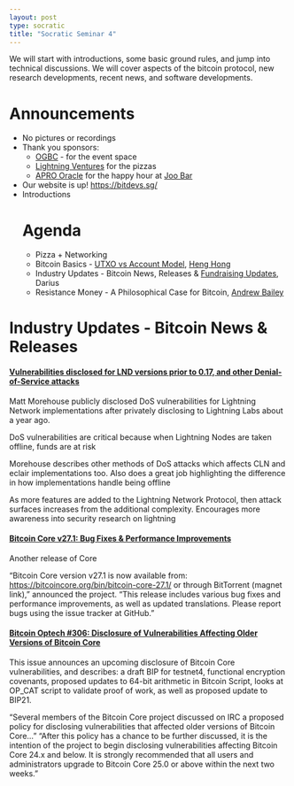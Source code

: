 ```yaml
---
layout: post
type: socratic
title: "Socratic Seminar 4"
---
```



We will start with introductions, some basic ground rules, and jump into technical discussions. We will cover aspects of the bitcoin protocol, new research developments, recent news, and software developments.
# Announcements
-   No pictures or recordings
-   Thank you sponsors:
	- [OGBC](https://www.ogbc.com/) - for the event space
	- [Lightning Ventures](https://ltng.ventures/)  for the pizzas
	- [APRO Oracle](https://www.apro.com/) for the happy hour at [Joo Bar](https://www.joo-bar.com/)
- Our website is up! https://bitdevs.sg/  
- Introductions
	# Agenda
	- Pizza + Networking
	- Bitcoin Basics - [UTXO vs Account Model](https://docs.google.com/presentation/d/1lH4c6VV399MZUKbOFf-UbhT_5nR4aQERH8TOu_SUaIA/edit?usp=sharing), [Heng Hong](https://x.com/HengHongLee)
	- Industry Updates - Bitcoin News, Releases & [Fundraising Updates](https://docs.google.com/spreadsheets/d/1k0I348eU-dEVKTTBVwfyyXozLjDCTqCPszLFGgJ7KOg/edit?gid=0#gid=0), Darius
	- Resistance Money - A Philosophical Case for Bitcoin, [Andrew Bailey](https://x.com/resistancemoney)
	
# Industry Updates - Bitcoin News & Releases

#### [Vulnerabilities disclosed for LND versions prior to 0.17, and other Denial-of-Service attacks](https://delvingbitcoin.org/t/estimating-likelihood-for-lightning-payments-to-be-in-feasible/973)
Matt Morehouse publicly disclosed DoS vulnerabilities for Lightning Network implementations after privately disclosing to Lightning Labs about a year ago.

DoS vulnerabilities are critical because when Lightning Nodes are taken offline, funds are at risk

Morehouse describes other methods of DoS attacks which affects CLN and eclair implementations too. Also does a great job highlighting the difference in how implementations handle being offline

As more features are added to the Lightning Network Protocol, then attack surfaces increases from the additional complexity. Encourages more awareness into security research on lightning

#### [**Bitcoin Core v27.1: Bug Fixes & Performance Improvements**](https://bitcoincore.org/bin/bitcoin-core-27.1/)
Another release of Core

“Bitcoin Core version v27.1 is now available from: https://bitcoincore.org/bin/bitcoin-core-27.1/ or through BitTorrent (magnet link),” announced the project. “This release includes various bug fixes and performance improvements, as well as updated translations. Please report bugs using the issue tracker at GitHub.”

#### [Bitcoin Optech #306: Disclosure of Vulnerabilities Affecting Older Versions of Bitcoin Core](https://bitcoinops.org/en/newsletters/2024/06/07/)
This issue announces an upcoming disclosure of Bitcoin Core vulnerabilities, and describes: a draft BIP for testnet4, functional encryption covenants, proposed updates to 64-bit arithmetic in Bitcoin Script, looks at OP_CAT script to validate proof of work, as well as proposed update to BIP21.

“Several members of the Bitcoin Core project discussed on IRC a proposed policy for disclosing vulnerabilities that affected older versions of Bitcoin Core…” “After this policy has a chance to be further discussed, it is the intention of the project to begin disclosing vulnerabilities affecting Bitcoin Core 24.x and below. It is strongly recommended that all users and administrators upgrade to Bitcoin Core 25.0 or above within the next two weeks.”